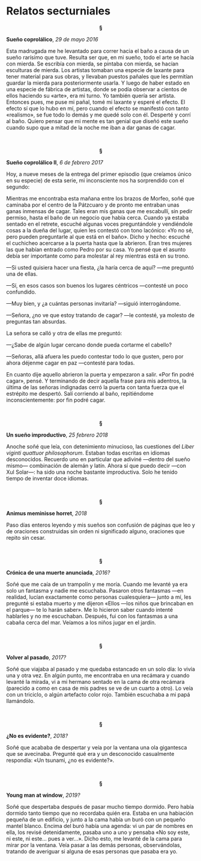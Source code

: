 # Relatos secturniales
<p align="center"> <b>
§
</b>
</p>

**Sueño coprolálico**, *29 de mayo 2016*

Esta madrugada me he levantado para correr hacia el baño a causa de un sueño rarísimo que tuve. Resulta ser que, en mi sueño, todo el arte se hacía con mierda. Se escribía con mierda, se pintaba con mierda, se hacían esculturas de mierda. Los artistas tomaban una especie de laxante para tener material para sus obras, y llevaban puestos pañales que les permitían guardar la mierda para posteriormente usarla. Y luego de haber estado en una especie de fábrica de artistas, donde se podía observar a cientos de ellos haciendo su «arte», era mi turno. Yo también quería ser artista. Entonces pues, me puse mi pañal, tomé mi laxante y esperé el efecto. El efecto sí que lo hubo en mí, pero cuando el efecto se manifestó con tanto «realismo», se fue todo lo demás y me quedé solo con él. Desperté y corrí al baño. Quiero pensar que mi mente es tan genial que diseñó este sueño cuando supo que a mitad de la noche me iban a dar ganas de cagar.

<br>
<p align="center"> <b>
§
</b>
</p>

**Sueño coprolálico II**, *6 de febrero 2017*

Hoy, a nueve meses de la entrega del primer episodio (que creíamos único en su especie) de esta serie, mi inconsciente nos ha sorprendido con el segundo: 

Mientras me encontraba esta mañana entre los brazos de Morfeo, soñé que caminaba por el centro de la Pátzcuaro y de pronto me entraban unas ganas inmensas de cagar. Tales eran mis ganas que me escabullí, sin pedir permiso, hasta el baño de un negocio que había cerca. Cuando ya estaba sentado en el retrete, escuché algunas voces preguntándole y vendiéndole cosas a la dueña del lugar, quien les contestó con tono lacónico: «Yo no sé, pero pueden preguntarle al que está en el baño». Dicho y hecho: escuché el cuchicheo acercarse a la puerta hasta que la abrieron. Eran tres mujeres las que habían entrado como Pedro por su casa. Yo pensé que el asunto debía ser importante como para molestar al rey mientras está en su trono.

—Si usted quisiera hacer una fiesta, ¿la haría cerca de aquí? —me preguntó una de ellas.

—Sí, en esos casos son buenos los lugares céntricos —contesté un poco confundido.

—Muy bien, y ¿a cuántas personas invitaría? —siguió interrogándome.

—Señora, ¿no ve que estoy tratando de cagar? —le contesté, ya molesto de preguntas tan absurdas.

La señora se calló y otra de ellas me preguntó:

—¿Sabe de algún lugar cercano donde pueda cortarme el cabello?

—Señoras, allá afuera les puedo contestar todo lo que gusten, pero por ahora déjenme cagar en paz —contesté para todas.

En cuanto dije aquello abrieron la puerta y empezaron a salir. «Por fin podré cagar», pensé. Y terminando de decir aquella frase para mis adentros, la última de las señoras indignadas cerró la puerta con tanta fuerza que el estrépito me despertó. Salí corriendo al baño, repitiéndome inconscientemente: por fin podré cagar.

<br>
<p align="center"> <b>
§
</b>
</p>

**Un sueño improductivo**, *25 febrero 2018*

Anoche soñé que leía, con detenimiento minucioso, las cuestiones del *Liber viginti quattuor philosophorum*. Estaban todas escritas en idiomas desconocidos. Recuerdo uno en particular que adiviné —dentro del sueño mismo— combinación de alemán y latín. Ahora sí que puedo decir —con Xul Solar—: ha sido una noche bastante improductiva. Solo he tenido tiempo de inventar doce idiomas.

<br>
<p align="center"> <b>
§
</b>
</p>

**Animus meminisse horret**, *2018*

Paso días enteros leyendo y mis sueños son confusión de páginas que leo y de oraciones construidas sin orden ni significado alguno, oraciones que repito sin cesar.

<br>
<p align="center"> <b>
§
</b>
</p>

**Crónica de una muerte anunciada**, *2016?*

Soñé que me caía de un trampolín y me moría. Cuando me levanté ya era solo un fantasma y nadie me escuchaba. Pasaron otros fantasmas —en realidad, lucían exactamente como personas cualesquiera— junto a mí, les pregunté si estaba muerto y me dijeron «Ellos —los niños que brincaban en el parque— te lo harán saber». Me lo hicieron saber cuando intenté hablarles y no me escuchaban. Después, fui con los fantasmas a una cabaña cerca del mar. Veíamos a los niños jugar en el jardín.

<br>
<p align="center"> <b>
§
</b>
</p>

**Volver al pasado**, *2017?*

Soñé que viajaba al pasado y me quedaba estancado en un solo día: lo vivía una y otra vez. En algún punto, me encontraba en una recámara y cuando levanté la mirada, vi a mi hermano sentado en la cama de otra recámara (parecido a como en casa de mis padres se ve de un cuarto a otro). Lo veía con un triciclo, o algún artefacto color rojo. También escuchaba a mi papá llamándolo.

<br>
<p align="center"> <b>
§
</b>
</p>

**¿No es evidente?**, *2018?*

Soñé que acababa de despertar y veía por la ventana una ola gigantesca que se avecinaba. Pregunté qué era y un desconocido casualmente respondía: «Un tsunami, ¿no es evidente?».

<br>
<p align="center"> <b>
§
</b>
</p>

**Young man at window**, *2019?*

Soñé que despertaba después de pasar mucho tiempo dormido. Pero había dormido tanto tiempo que no recordaba quién era. Estaba en una habiación pequeña de un edificio, y junto a la cama había un buró con un pequeño mantel blanco. Encima del buró había una agenda: vi un par de nombres en ella, los revisé detenidamente, pasaba uno a uno y pensaba «No soy este, ni este, ni este… pues a ver…». Dicho esto, me levanté de la cama para mirar por la ventana. Veía pasar a las demás personas, observándolas, tratando de averiguar si alguna de esas personas que pasaba era yo.